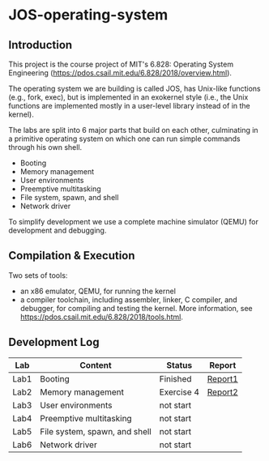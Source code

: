# JOS-operating-system

## Introduction
This project is the course project of MIT's 6.828: Operating System Engineering (https://pdos.csail.mit.edu/6.828/2018/overview.html).

The operating system we are building is called JOS, has Unix-like functions (e.g., fork, exec), but is implemented in an exokernel style (i.e., the Unix functions are implemented mostly in a user-level library instead of in the kernel).

The labs are split into 6 major parts that build on each other, culminating in a primitive operating system on which one can run simple commands through his own shell.
* Booting
* Memory management
* User environments
* Preemptive multitasking
* File system, spawn, and shell
* Network driver

To simplify development we use a complete machine simulator (QEMU) for development and debugging.

## Compilation & Execution

Two sets of tools: 
* an x86 emulator, QEMU, for running the kernel
* a compiler toolchain, including assembler, linker, C compiler, and debugger, for compiling and testing the kernel. 
More information, see https://pdos.csail.mit.edu/6.828/2018/tools.html.

## Development Log
| Lab  | Content | Status | Report | 
| ---- | ---- | ---- | ---- |
| Lab1 | Booting | Finished |[Report1](https://github.com/smharb/JOS-operating-system/blob/master/Lab1%20Report.md)|
| Lab2 | Memory management | Exercise 4 |[Report2](https://github.com/smharb/JOS-operating-system/blob/master/Lab2%20Report.md)|
| Lab3 | User environments | not start ||
| Lab4 | Preemptive multitasking | not start | |
| Lab5 | File system, spawn, and shell | not start | |
| Lab6 | Network driver | not start | |
